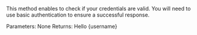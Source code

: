 This method enables to check if your credentials are valid. You will need to use basic authentication to ensure a successful response.

Parameters: None
Returns: Hello {username}

